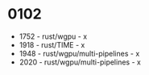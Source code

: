 # 0102
- 1752 - rust/wgpu - x
- 1918 - rust/TIME - x
- 1948 - rust/wgpu/multi-pipelines - x
- 2020 - rust/wgpu/multi-pipelines - x
